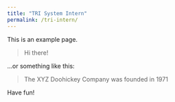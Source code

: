 ```yaml
---
title: "TRI System Intern"
permalink: /tri-intern/
---
```


This is an example page. 

> Hi there! 

...or something like this:

> The XYZ Doohickey Company was founded in 1971

Have fun!